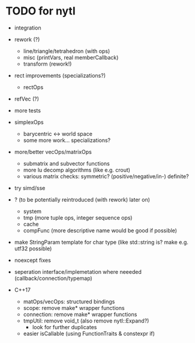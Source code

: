 TODO for nytl
=============

- integration
- rework (?)
	- line/triangle/tetrahedron (with ops)
	- misc (printVars, real memberCallback)
	- transform (rework!)
- rect improvements (specializations?)
	- rectOps
- refVec (?)
- more tests
- simplexOps
	- barycentric <-> world space
	- some more work... specializations?
- more/better vecOps/matrixOps
	- submatrix and subvector functions
	- more lu decomp algorithms (like e.g. crout)
	- various matrix checks: symmetric? (positive/negative/in-) definite?
- try simd/sse

- ? (to be potentially reintroduced (with rework) later on)
	- system
	- tmp (more tuple ops, integer sequence ops)
	- cache
	- compFunc (more descriptive name would be good if possible)

- make StringParam template for char type (like std::string is? make e.g. utf32 possible)
- noexcept fixes
- seperation interface/implemetation where neeeded (callback/connection/typemap)

- C++17
	- matOps/vecOps: structured bindings
	- scope: remove make* wrapper functions
	- connection: remove make* wrapper functions
	- tmpUtil: remove void_t (also remove nytl::Expand?)
		- look for further duplicates
	- easier isCallable (using FunctionTraits & constexpr if)

